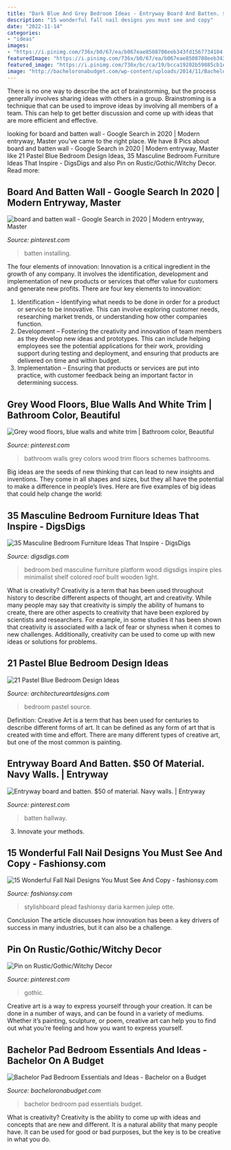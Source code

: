 ```yaml
---
title: "Dark Blue And Grey Bedroom Ideas - Entryway Board And Batten. $50 Of Material. Navy Walls."
description: "15 wonderful fall nail designs you must see and copy"
date: "2022-11-14"
categories:
- "ideas"
images:
- "https://i.pinimg.com/736x/b0/67/ea/b067eae8508708eeb343fd1567734104.jpg"
featuredImage: "https://i.pinimg.com/736x/b0/67/ea/b067eae8508708eeb343fd1567734104.jpg"
featured_image: "https://i.pinimg.com/736x/bc/ca/19/bcca19202b59885cb1e8412ec58f56fb--bathroom-colors-bathroom-color-schemes.jpg"
image: "http://bacheloronabudget.com/wp-content/uploads/2014/11/Bachelor-Pad-Bedroom-6.jpg"
---
```



There is no one way to describe the act of brainstorming, but the process generally involves sharing ideas with others in a group. Brainstroming is a technique that can be used to improve ideas by involving all members of a team. This can help to get better discussion and come up with ideas that are more efficient and effective.

	

		
looking for board and batten wall - Google Search in 2020 | Modern entryway, Master you've came to the right place. We have 8 Pics about board and batten wall - Google Search in 2020 | Modern entryway, Master like 21 Pastel Blue Bedroom Design Ideas, 35 Masculine Bedroom Furniture Ideas That Inspire - DigsDigs and also Pin on Rustic/Gothic/Witchy Decor. Read more:
		
    
## Board And Batten Wall - Google Search In 2020 | Modern Entryway, Master

<img loading=lazy src="https://i.pinimg.com/736x/b0/67/ea/b067eae8508708eeb343fd1567734104.jpg" onerror="this.onerror=null;this.src='https://tse3.mm.bing.net/th?id=OIP.pFHR5dVbjOTw0-sOYjfMrAHaJ3&amp;pid=15.1';" alt="board and batten wall - Google Search in 2020 | Modern entryway, Master">

_Source: pinterest.com_

>batten installing. 

	

The four elements of innovation:
Innovation is a critical ingredient in the growth of any company. It involves the identification, development and implementation of new products or services that offer value for customers and generate new profits.
There are four key elements to innovation:
1) Identification – Identifying what needs to be done in order for a product or service to be innovative. This can involve exploring customer needs, researching market trends, or understanding how other companies function.
2) Development – Fostering the creativity and innovation of team members as they develop new ideas and prototypes. This can include helping employees see the potential applications for their work, providing support during testing and deployment, and ensuring that products are delivered on time and within budget. 
3) Implementation – Ensuring that products or services are put into practice, with customer feedback being an important factor in determining success.

    
## Grey Wood Floors, Blue Walls And White Trim | Bathroom Color, Beautiful

<img loading=lazy src="https://i.pinimg.com/736x/bc/ca/19/bcca19202b59885cb1e8412ec58f56fb--bathroom-colors-bathroom-color-schemes.jpg" onerror="this.onerror=null;this.src='https://tse4.mm.bing.net/th?id=OIP.nGhK9OB3rS4tbSGcYCC0tAHaKe&amp;pid=15.1';" alt="Grey wood floors, blue walls and white trim | Bathroom color, Beautiful">

_Source: pinterest.com_

>bathroom walls grey colors wood trim floors schemes bathrooms. 

	

Big ideas are the seeds of new thinking that can lead to new insights and inventions. They come in all shapes and sizes, but they all have the potential to make a difference in people’s lives. Here are five examples of big ideas that could help change the world: 

    
## 35 Masculine Bedroom Furniture Ideas That Inspire - DigsDigs

<img loading=lazy src="https://www.digsdigs.com/photos/2017/03/12-rustic-wood-bed-for-an-industrial-bedroom.jpg" onerror="this.onerror=null;this.src='https://tse2.mm.bing.net/th?id=OIP.-ghT5RnnVdY1qOVkW8UUawHaLH&amp;pid=15.1';" alt="35 Masculine Bedroom Furniture Ideas That Inspire - DigsDigs">

_Source: digsdigs.com_

>bedroom bed masculine furniture platform wood digsdigs inspire ples minimalist shelf colored roof built wooden light. 

	

What is creativity?
Creativity is a term that has been used throughout history to describe different aspects of thought, art and creativity. While many people may say that creativity is simply the ability of humans to create, there are other aspects to creativity that have been explored by scientists and researchers. For example, in some studies it has been shown that creativity is associated with a lack of fear or shyness when it comes to new challenges. Additionally, creativity can be used to come up with new ideas or solutions for problems.

    
## 21 Pastel Blue Bedroom Design Ideas

<img loading=lazy src="https://www.architectureartdesigns.com/wp-content/uploads/2015/05/1910-630x840.jpg" onerror="this.onerror=null;this.src='https://tse4.mm.bing.net/th?id=OIP.BL2dCL-65xi1GIp7rN_o4AHaJ4&amp;pid=15.1';" alt="21 Pastel Blue Bedroom Design Ideas">

_Source: architectureartdesigns.com_

>bedroom pastel source. 

	

Definition:
Creative Art is a term that has been used for centuries to describe different forms of art. It can be defined as any form of art that is created with time and effort. There are many different types of creative art, but one of the most common is painting.

    
## Entryway Board And Batten. $50 Of Material. Navy Walls. | Entryway

<img loading=lazy src="https://i.pinimg.com/736x/f0/48/02/f04802708031864e0fe2b10790ea384a--navy-walls-batten.jpg" onerror="this.onerror=null;this.src='https://tse4.mm.bing.net/th?id=OIP.7Kji4_qjWe2krWrBYNb3vAHaJ3&amp;pid=15.1';" alt="Entryway board and batten. $50 of material. Navy walls. | Entryway">

_Source: pinterest.com_

>batten hallway. 

	

3. Innovate your methods.

    
## 15 Wonderful Fall Nail Designs You Must See And Copy - Fashionsy.com

<img loading=lazy src="https://fashionsy.com/wp-content/uploads/2015/10/nail-323.0-630x840.jpg" onerror="this.onerror=null;this.src='https://tse2.mm.bing.net/th?id=OIP.hR-bstSEYY5o--UmfOs68AHaJ4&amp;pid=15.1';" alt="15 Wonderful Fall Nail Designs You Must See And Copy - fashionsy.com">

_Source: fashionsy.com_

>stylishboard plead fashionsy daria karmen julep otte. 

	

Conclusion
The article discusses how innovation has been a key drivers of success in many industries, but it can also be a challenge.

    
## Pin On Rustic/Gothic/Witchy Decor

<img loading=lazy src="https://i.pinimg.com/736x/b4/98/91/b49891a68769b3f65212d2f8aadc6386.jpg" onerror="this.onerror=null;this.src='https://tse3.mm.bing.net/th?id=OIP.U6kAkkLCh5UpojRKNCR-HgHaLH&amp;pid=15.1';" alt="Pin on Rustic/Gothic/Witchy Decor">

_Source: pinterest.com_

>gothic. 

	

Creative art is a way to express yourself through your creation. It can be done in a number of ways, and can be found in a variety of mediums. Whether it’s painting, sculpture, or poem, creative art can help you to find out what you’re feeling and how you want to express yourself.

    
## Bachelor Pad Bedroom Essentials And Ideas - Bachelor On A Budget

<img loading=lazy src="http://bacheloronabudget.com/wp-content/uploads/2014/11/Bachelor-Pad-Bedroom-6.jpg" onerror="this.onerror=null;this.src='https://tse2.mm.bing.net/th?id=OIP.87e0Diy4oTxBvc4ziJlwNwHaIU&amp;pid=15.1';" alt="Bachelor Pad Bedroom Essentials and Ideas - Bachelor on a Budget">

_Source: bacheloronabudget.com_

>bachelor bedroom pad essentials budget. 

	

What is creativity?
Creativity is the ability to come up with ideas and concepts that are new and different. It is a natural ability that many people have. It can be used for good or bad purposes, but the key is to be creative in what you do.

